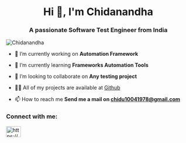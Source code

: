 <h1 align="center">Hi 👋, I'm Chidanandha</h1>
<h3 align="center">A passionate Software Test Engineer from India</h3>

<p align="left"> <img src="https://komarev.com/ghpvc/?username=rahulvd&label=Profile%20views&color=0e75b6&style=flat" alt="Chidanandha" /> </p>

- 🔭 I’m currently working on **Automation Framework**

- 🌱 I’m currently learning **Frameworks Automation Tools**

- 👯 I’m looking to collaborate on **Any testing project**

- 👨‍💻 All of my projects are available at [Github](Github)

- 📫 How to reach me **Send me a mail on chidu10041978@gmail.com**
<h3 align="left">Connect with me:</h3>
<p align="left">
<a href="https://www.linkedin.com/in/chidananda-h-p-aa5b83229/" target="blank"><img align="center" alt="https://www.linkedin.com/in/chidananda-h-p-aa5b83229/" height="30" width="40" /></a>
</p>
